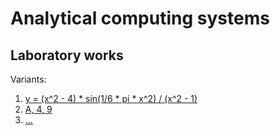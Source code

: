 # Analytical computing systems
## Laboratory works
Variants:
1. [y = (x^2 - 4) * sin(1/6 * pi * x^2) / (x^2 - 1)](/tasks/Lab_1.ipynb)
2. [A, 4, 9](/tasks/Lab_2.c)
3. [...](/tasks/Lab_3.c)

